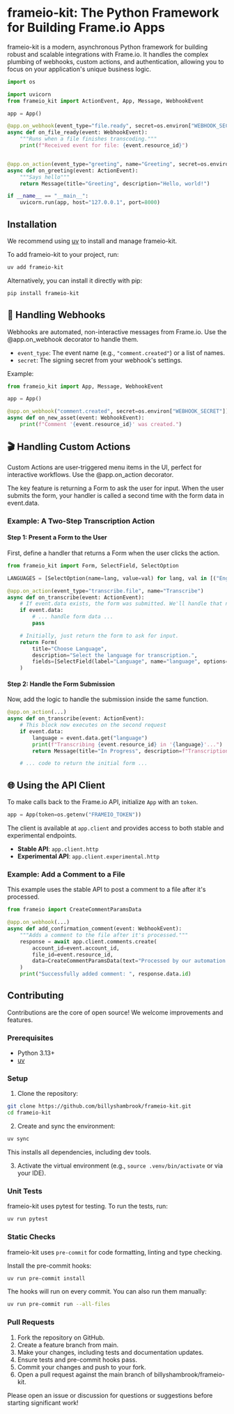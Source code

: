 # frameio-kit: The Python Framework for Building Frame.io Apps

frameio-kit is a modern, asynchronous Python framework for building robust and scalable integrations with Frame.io. It handles the complex plumbing of webhooks, custom actions, and authentication, allowing you to focus on your application's unique business logic.

```python
import os

import uvicorn
from frameio_kit import ActionEvent, App, Message, WebhookEvent

app = App()

@app.on_webhook(event_type="file.ready", secret=os.environ["WEBHOOK_SECRET"])
async def on_file_ready(event: WebhookEvent):
    """Runs when a file finishes transcoding."""
    print(f"Received event for file: {event.resource_id}")


@app.on_action(event_type="greeting", name="Greeting", secret=os.environ["ACTION_SECRET"])
async def on_greeting(event: ActionEvent):
    """Says hello"""
    return Message(title="Greeting", description="Hello, world!")

if __name__ == "__main__":
    uvicorn.run(app, host="127.0.0.1", port=8000)
```

## Installation

We recommend using [uv](https://docs.astral.sh/uv/) to install and manage frameio-kit.

To add frameio-kit to your project, run:

```bash
uv add frameio-kit
```

Alternatively, you can install it directly with pip:
```bash
pip install frameio-kit
```


## 🎣 Handling Webhooks

Webhooks are automated, non-interactive messages from Frame.io. Use the @app.on_webhook decorator to handle them.

- `event_type`: The event name (e.g., `"comment.created"`) or a list of names.
- `secret`: The signing secret from your webhook's settings.

Example:
```python
from frameio_kit import App, Message, WebhookEvent

app = App()

@app.on_webhook("comment.created", secret=os.environ["WEBHOOK_SECRET"])
async def on_new_asset(event: WebhookEvent):
    print(f"Comment '{event.resource_id}' was created.")
```

## 🎬 Handling Custom Actions

Custom Actions are user-triggered menu items in the UI, perfect for interactive workflows. Use the @app.on_action decorator.

The key feature is returning a Form to ask the user for input. When the user submits the form, your handler is called a second time with the form data in event.data.

### Example: A Two-Step Transcription Action

#### Step 1: Present a Form to the User

First, define a handler that returns a Form when the user clicks the action.

```python
from frameio_kit import Form, SelectField, SelectOption

LANGUAGES = [SelectOption(name=lang, value=val) for lang, val in [("English", "en"), ("Spanish", "es")]]

@app.on_action(event_type="transcribe.file", name="Transcribe")
async def on_transcribe(event: ActionEvent):
    # If event.data exists, the form was submitted. We'll handle that next.
    if event.data:
        # ... handle form data ...
        pass

    # Initially, just return the form to ask for input.
    return Form(
        title="Choose Language",
        description="Select the language for transcription.",
        fields=[SelectField(label="Language", name="language", options=LANGUAGES)]
    )
```

#### Step 2: Handle the Form Submission

Now, add the logic to handle the submission inside the same function.

```python
@app.on_action(...)
async def on_transcribe(event: ActionEvent):
    # This block now executes on the second request
    if event.data:
        language = event.data.get("language")
        print(f"Transcribing {event.resource_id} in '{language}'...")
        return Message(title="In Progress", description=f"Transcription started.")

    # ... code to return the initial form ...

```

## 🌐 Using the API Client

To make calls back to the Frame.io API, initialize `App` with an `token`.

```python
app = App(token=os.getenv("FRAMEIO_TOKEN"))
```

The client is available at `app.client` and provides access to both stable and experimental endpoints.

- **Stable API**: `app.client.http`
- **Experimental API**: `app.client.experimental.http`

### Example: Add a Comment to a File

This example uses the stable API to post a comment to a file after it's processed.

```python
from frameio import CreateCommentParamsData

@app.on_webhook(...)
async def add_confirmation_comment(event: WebhookEvent):
    """Adds a comment to the file after it's processed."""
    response = await app.client.comments.create(
        account_id=event.account_id,
        file_id=event.resource_id,
        data=CreateCommentParamsData(text="Processed by our automation server."),
    )
    print("Successfully added comment: ", response.data.id)
```


## Contributing

Contributions are the core of open source! We welcome improvements and features.

### Prerequisites

- Python 3.13+
- [uv](https://docs.astral.sh/uv/)

### Setup

1. Clone the repository:

```bash
git clone https://github.com/billyshambrook/frameio-kit.git
cd frameio-kit
```

2. Create and sync the environment:

```bash
uv sync
```

This installs all dependencies, including dev tools.

3. Activate the virtual environment (e.g., `source .venv/bin/activate` or via your IDE).

### Unit Tests

frameio-kit uses pytest for testing. To run the tests, run:

```bash
uv run pytest
```

### Static Checks

frameio-kit uses `pre-commit` for code formatting, linting and type checking.

Install the pre-commit hooks:

```bash
uv run pre-commit install
```

The hooks will run on every commit. You can also run them manually:

```bash
uv run pre-commit run --all-files
```

### Pull Requests

1. Fork the repository on GitHub.
2. Create a feature branch from main.
3. Make your changes, including tests and documentation updates.
4. Ensure tests and pre-commit hooks pass.
5. Commit your changes and push to your fork.
6. Open a pull request against the main branch of billyshambrook/frameio-kit.

Please open an issue or discussion for questions or suggestions before starting significant work!

